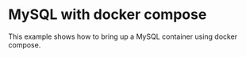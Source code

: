 # MySQL with docker compose

This example shows how to bring up a MySQL container using docker compose.
